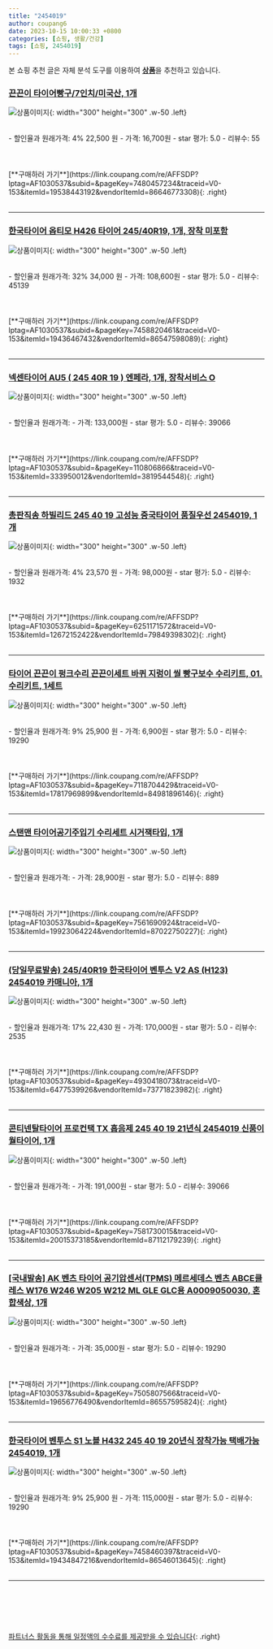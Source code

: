```yaml
---
title: "2454019"
author: coupang6
date: 2023-10-15 10:00:33 +0800
categories: [쇼핑, 생활/건강]
tags: [쇼핑, 2454019]
---
```


본 쇼핑 추천 글은 자체 분석 도구를 이용하여 [**상품**](https://link.coupang.com/a/bao1ui)을 추천하고 있습니다.

### [끈끈이 타이어빵구/7인치/미국산, 1개](https://link.coupang.com/re/AFFSDP?lptag=AF1030537&subid=&pageKey=7480457234&traceid=V0-153&itemId=19538443192&vendorItemId=86646773308)

![상품이미지](https://thumbnail8.coupangcdn.com/thumbnails/remote/230x230ex/image/vendor_inventory/46eb/6f2ef1a02fe2a5a6de112e37cf3f125c9e38420ce0a67570e0a668c70fa8.jpg){: width="300" height="300" .w-50 .left}


<br>
- 할인율과 원래가격: 4%  22,500   원
- 가격: 16,700원
- star 평가: 5.0
- 리뷰수: 55
<br>
<br>
<br>
<br>
[**구매하러 가기**](https://link.coupang.com/re/AFFSDP?lptag=AF1030537&subid=&pageKey=7480457234&traceid=V0-153&itemId=19538443192&vendorItemId=86646773308){: .right}
<br>
<br>

---

### [한국타이어 옵티모 H426 타이어 245/40R19, 1개, 장착 미포함](https://link.coupang.com/re/AFFSDP?lptag=AF1030537&subid=&pageKey=7458820461&traceid=V0-153&itemId=19436467432&vendorItemId=86547598089)

![상품이미지](https://thumbnail8.coupangcdn.com/thumbnails/remote/230x230ex/image/retail/images/2023/07/11/17/1/78525a26-6749-4813-8e92-55daf4d9be8a.jpg){: width="300" height="300" .w-50 .left}


<br>
- 할인율과 원래가격: 32%  34,000   원
- 가격: 108,600원
- star 평가: 5.0
- 리뷰수: 45139
<br>
<br>
<br>
<br>
[**구매하러 가기**](https://link.coupang.com/re/AFFSDP?lptag=AF1030537&subid=&pageKey=7458820461&traceid=V0-153&itemId=19436467432&vendorItemId=86547598089){: .right}
<br>
<br>

---

### [넥센타이어 AU5 ( 245 40R 19 ) 엔페라, 1개, 장착서비스 O](https://link.coupang.com/re/AFFSDP?lptag=AF1030537&subid=&pageKey=110806866&traceid=V0-153&itemId=333950012&vendorItemId=3819544548)

![상품이미지](https://thumbnail8.coupangcdn.com/thumbnails/remote/230x230ex/image/vendor_inventory/images/2018/07/18/10/5/6cd47e56-bb9f-4ea1-a31f-6121865aede5.jpg){: width="300" height="300" .w-50 .left}


<br>
- 할인율과 원래가격: 
- 가격: 133,000원
- star 평가: 5.0
- 리뷰수: 39066
<br>
<br>
<br>
<br>
[**구매하러 가기**](https://link.coupang.com/re/AFFSDP?lptag=AF1030537&subid=&pageKey=110806866&traceid=V0-153&itemId=333950012&vendorItemId=3819544548){: .right}
<br>
<br>

---

### [총판직송 하빌리드 245 40 19 고성능 중국타이어 품질우선 2454019, 1개](https://link.coupang.com/re/AFFSDP?lptag=AF1030537&subid=&pageKey=6251171572&traceid=V0-153&itemId=12672152422&vendorItemId=79849398302)

![상품이미지](https://thumbnail6.coupangcdn.com/thumbnails/remote/230x230ex/image/vendor_inventory/a1ab/458f97db111215c237b12394bc0391136266442ad463594e894cfefe6a40.jpg){: width="300" height="300" .w-50 .left}


<br>
- 할인율과 원래가격: 4%  23,570   원
- 가격: 98,000원
- star 평가: 5.0
- 리뷰수: 1932
<br>
<br>
<br>
<br>
[**구매하러 가기**](https://link.coupang.com/re/AFFSDP?lptag=AF1030537&subid=&pageKey=6251171572&traceid=V0-153&itemId=12672152422&vendorItemId=79849398302){: .right}
<br>
<br>

---

### [타이어 끈끈이 펑크수리 끈끈이세트 바퀴 지렁이 씰 빵구보수 수리키트, 01. 수리키트, 1세트](https://link.coupang.com/re/AFFSDP?lptag=AF1030537&subid=&pageKey=7118704429&traceid=V0-153&itemId=17817969899&vendorItemId=84981896146)

![상품이미지](https://thumbnail10.coupangcdn.com/thumbnails/remote/230x230ex/image/vendor_inventory/aea8/bb317a07e69af141c8299fa706a974ede357e3cbcf8035bfd1cc1dcd5dc4.jpg){: width="300" height="300" .w-50 .left}


<br>
- 할인율과 원래가격: 9%  25,900   원
- 가격: 6,900원
- star 평가: 5.0
- 리뷰수: 19290
<br>
<br>
<br>
<br>
[**구매하러 가기**](https://link.coupang.com/re/AFFSDP?lptag=AF1030537&subid=&pageKey=7118704429&traceid=V0-153&itemId=17817969899&vendorItemId=84981896146){: .right}
<br>
<br>

---

### [스탠맨 타이어공기주입기 수리세트 시거잭타입, 1개](https://link.coupang.com/re/AFFSDP?lptag=AF1030537&subid=&pageKey=7561690924&traceid=V0-153&itemId=19923064224&vendorItemId=87022750227)

![상품이미지](https://thumbnail9.coupangcdn.com/thumbnails/remote/230x230ex/image/vendor_inventory/7f0a/08b5be0f49443a88ad049ff425709832737071add39d5476c481227973d4.jpg){: width="300" height="300" .w-50 .left}


<br>
- 할인율과 원래가격: 
- 가격: 28,900원
- star 평가: 5.0
- 리뷰수: 889
<br>
<br>
<br>
<br>
[**구매하러 가기**](https://link.coupang.com/re/AFFSDP?lptag=AF1030537&subid=&pageKey=7561690924&traceid=V0-153&itemId=19923064224&vendorItemId=87022750227){: .right}
<br>
<br>

---

### [(당일무료발송) 245/40R19 한국타이어 벤투스 V2 AS (H123) 2454019 카매니아, 1개](https://link.coupang.com/re/AFFSDP?lptag=AF1030537&subid=&pageKey=4930418073&traceid=V0-153&itemId=6477539926&vendorItemId=73771823982)

![상품이미지](https://thumbnail9.coupangcdn.com/thumbnails/remote/230x230ex/image/vendor_inventory/eb76/090762923b9f6e7a2e54a7f137a23067ecee62b489bbe5ce524e3f6c2da9.jpg){: width="300" height="300" .w-50 .left}


<br>
- 할인율과 원래가격: 17%  22,430   원
- 가격: 170,000원
- star 평가: 5.0
- 리뷰수: 2535
<br>
<br>
<br>
<br>
[**구매하러 가기**](https://link.coupang.com/re/AFFSDP?lptag=AF1030537&subid=&pageKey=4930418073&traceid=V0-153&itemId=6477539926&vendorItemId=73771823982){: .right}
<br>
<br>

---

### [콘티넨탈타이어 프로컨택 TX 흡음제 245 40 19 21년식 2454019 신품이월타이어, 1개](https://link.coupang.com/re/AFFSDP?lptag=AF1030537&subid=&pageKey=7581730015&traceid=V0-153&itemId=20015373185&vendorItemId=87112179239)

![상품이미지](https://thumbnail7.coupangcdn.com/thumbnails/remote/230x230ex/image/vendor_inventory/98d8/520edce942bab2d4b3c819a972d8b2f1f7f7246c9b59c26e731b9407d071.jpg){: width="300" height="300" .w-50 .left}


<br>
- 할인율과 원래가격: 
- 가격: 191,000원
- star 평가: 5.0
- 리뷰수: 39066
<br>
<br>
<br>
<br>
[**구매하러 가기**](https://link.coupang.com/re/AFFSDP?lptag=AF1030537&subid=&pageKey=7581730015&traceid=V0-153&itemId=20015373185&vendorItemId=87112179239){: .right}
<br>
<br>

---

### [[국내발송] AK 벤츠 타이어 공기압센서(TPMS) 메르세데스 벤츠 ABCE클레스 W176 W246 W205 W212 ML GLE GLC용 A0009050030, 혼합색상, 1개](https://link.coupang.com/re/AFFSDP?lptag=AF1030537&subid=&pageKey=7505807566&traceid=V0-153&itemId=19656776490&vendorItemId=86557595824)

![상품이미지](https://thumbnail7.coupangcdn.com/thumbnails/remote/230x230ex/image/vendor_inventory/b979/c9d91abb422751efe188ea3056597600358e7087d0410770baf2acac421c.JPG){: width="300" height="300" .w-50 .left}


<br>
- 할인율과 원래가격: 
- 가격: 35,000원
- star 평가: 5.0
- 리뷰수: 19290
<br>
<br>
<br>
<br>
[**구매하러 가기**](https://link.coupang.com/re/AFFSDP?lptag=AF1030537&subid=&pageKey=7505807566&traceid=V0-153&itemId=19656776490&vendorItemId=86557595824){: .right}
<br>
<br>

---

### [한국타이어 벤투스 S1 노블 H432 245 40 19 20년식 장착가능 택배가능 2454019, 1개](https://link.coupang.com/re/AFFSDP?lptag=AF1030537&subid=&pageKey=7458460397&traceid=V0-153&itemId=19434847216&vendorItemId=86546013645)

![상품이미지](https://thumbnail7.coupangcdn.com/thumbnails/remote/230x230ex/image/vendor_inventory/a0d5/5b44628f834d9f39bd2853117c6cd4a1b4c6535c1d2311844e4b4f516480.jpg){: width="300" height="300" .w-50 .left}


<br>
- 할인율과 원래가격: 9%  25,900   원
- 가격: 115,000원
- star 평가: 5.0
- 리뷰수: 19290
<br>
<br>
<br>
<br>
[**구매하러 가기**](https://link.coupang.com/re/AFFSDP?lptag=AF1030537&subid=&pageKey=7458460397&traceid=V0-153&itemId=19434847216&vendorItemId=86546013645){: .right}
<br>
<br>

---
<br><br><br><br><br> [파트너스 활동을 통해 일정액의 수수료를 제공받을 수 있습니다](https://link.coupang.com/a/bao1ui){: .right}